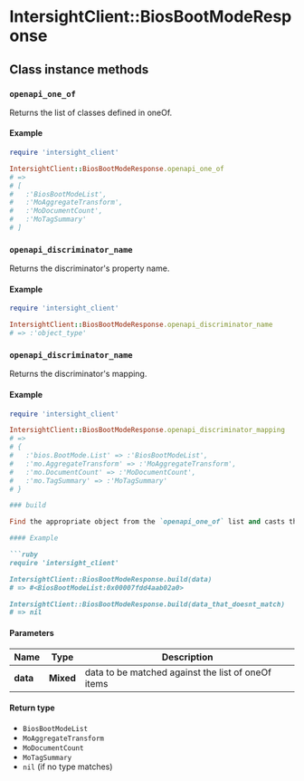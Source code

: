 # IntersightClient::BiosBootModeResponse

## Class instance methods

### `openapi_one_of`

Returns the list of classes defined in oneOf.

#### Example

```ruby
require 'intersight_client'

IntersightClient::BiosBootModeResponse.openapi_one_of
# =>
# [
#   :'BiosBootModeList',
#   :'MoAggregateTransform',
#   :'MoDocumentCount',
#   :'MoTagSummary'
# ]
```

### `openapi_discriminator_name`

Returns the discriminator's property name.

#### Example

```ruby
require 'intersight_client'

IntersightClient::BiosBootModeResponse.openapi_discriminator_name
# => :'object_type'
```

### `openapi_discriminator_name`

Returns the discriminator's mapping.

#### Example

```ruby
require 'intersight_client'

IntersightClient::BiosBootModeResponse.openapi_discriminator_mapping
# =>
# {
#   :'bios.BootMode.List' => :'BiosBootModeList',
#   :'mo.AggregateTransform' => :'MoAggregateTransform',
#   :'mo.DocumentCount' => :'MoDocumentCount',
#   :'mo.TagSummary' => :'MoTagSummary'
# }

### build

Find the appropriate object from the `openapi_one_of` list and casts the data into it.

#### Example

```ruby
require 'intersight_client'

IntersightClient::BiosBootModeResponse.build(data)
# => #<BiosBootModeList:0x00007fdd4aab02a0>

IntersightClient::BiosBootModeResponse.build(data_that_doesnt_match)
# => nil
```

#### Parameters

| Name | Type | Description |
| ---- | ---- | ----------- |
| **data** | **Mixed** | data to be matched against the list of oneOf items |

#### Return type

- `BiosBootModeList`
- `MoAggregateTransform`
- `MoDocumentCount`
- `MoTagSummary`
- `nil` (if no type matches)

